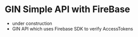 # GIN Simple API with FireBase

- under construction
- GIN API which uses Firebase SDK to verify AccessTokens
